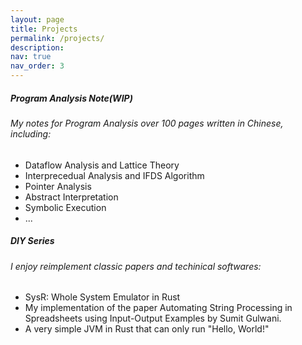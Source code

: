 ```yaml
---
layout: page
title: Projects
permalink: /projects/
description:
nav: true
nav_order: 3
---
```


<div class="content">
  <div class="card mt-3">
    <div class="p-3">
      <div class="row">
        <div class="col-sm-10">
          <h5 class="font-weight-bold"> Program Analysis Note(WIP) </h5>
        </div>
        <!-- Github -->
        <div class="col-sm-2 text-left text-sm-right">
          <div class="row ml-1 mr-1 p-0">
            <div class="icon" data-toggle="tooltip" title="Code Repository">
              <a href="TODO:"><i class="fa-brands fa-github gh-icon"></i></a>
            </div>
          </div>
        </div>
      </div>
      <h6 class="font-italic mt-2 mt-sm-0">
        My notes for Program Analysis over 100 pages written in Chinese, including: </h6>
      <ul class="card-text font-weight-light ">
        <li>Dataflow Analysis and Lattice Theory</li>
        <li>Interprecedual Analysis and IFDS Algorithm</li>
        <li>Pointer Analysis</li>
        <li>Abstract Interpretation</li>
        <li>Symbolic Execution</li>
        <li> ... </li>
      </ul>
    </div>
  </div>

  <div class="card mt-3">
    <div class="p-3">
      <div class="row">
        <div class="col-sm-10">
          <h5 class="font-weight-bold"> DIY Series </h5>
        </div>
      </div>
      <h6 class="font-italic mt-2 mt-sm-0">
        I enjoy reimplement classic papers and techinical softwares: </h6>
      <ul class="card-text font-weight-light">
        <li>SysR: Whole System Emulator in Rust
          <a href="https://github.com/Qi-Zhan/SysR"><i class="fa-brands fa-github gh-icon"></i></a>
        </li>
        <li>My implementation of the paper Automating String Processing in Spreadsheets using Input-Output Examples by
          Sumit Gulwani.
          <a href="https://github.com/Qi-Zhan/FlashFill"><i class="fa-brands fa-github gh-icon"></i></a>
        </li>
        <li>A very simple JVM in Rust that can only run "Hello, World!"
          <a href="https://github.com/Qi-Zhan/jrm"><i class="fa-brands fa-github gh-icon"></i></a>
        </li>
      </ul>
    </div>
  </div>
</div>